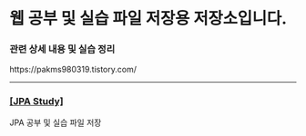 <h1>웹 공부 및 실습 파일 저장용 저장소입니다.</h1>
<h3>관련 상세 내용 및 실습 정리</h3>
https://pakms980319.tistory.com/
<hr/>
<h3><a href="https://github.com/pakms980319/Web-Study/tree/main/JPA">[JPA Study]</a></h3>
<p>JPA 공부 및 실습 파일 저장</p>
